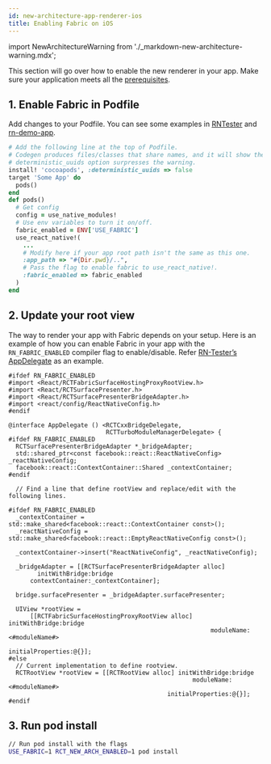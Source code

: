 ```yaml
---
id: new-architecture-app-renderer-ios
title: Enabling Fabric on iOS
---
```


import NewArchitectureWarning from './\_markdown-new-architecture-warning.mdx';

<NewArchitectureWarning/>

This section will go over how to enable the new renderer in your app. Make sure your application meets all the [prerequisites](new-architecture-app-intro).

## 1. Enable Fabric in Podfile

Add changes to your Podfile. You can see some examples in [RNTester](https://github.com/facebook/react-native/blob/0.69-stable/packages/rn-tester/Podfile) and [rn-demo-app](https://github.com/facebook/fbt/blob/rn-demo-app/ios/Podfile).

```ruby title="Podfile"
# Add the following line at the top of Podfile.
# Codegen produces files/classes that share names, and it will show the warning.
# deterministic_uuids option surpresses the warning.
install! 'cocoapods', :deterministic_uuids => false
target 'Some App' do
  pods()
end
def pods()
  # Get config
  config = use_native_modules!
  # Use env variables to turn it on/off.
  fabric_enabled = ENV['USE_FABRIC']
  use_react_native!(
    ...
    # Modify here if your app root path isn't the same as this one.
    :app_path => "#{Dir.pwd}/..",
    # Pass the flag to enable fabric to use_react_native!.
    :fabric_enabled => fabric_enabled
  )
end
```

## 2. Update your root view

The way to render your app with Fabric depends on your setup. Here is an example of how you can enable Fabric in your app with the `RN_FABRIC_ENABLED` compiler flag to enable/disable. Refer [RN-Tester’s AppDelegate](https://github.com/facebook/react-native/blob/0.69-stable/packages/rn-tester/RNTester/AppDelegate.mm) as an example.

```objc title="AppDelegate.mm"
#ifdef RN_FABRIC_ENABLED
#import <React/RCTFabricSurfaceHostingProxyRootView.h>
#import <React/RCTSurfacePresenter.h>
#import <React/RCTSurfacePresenterBridgeAdapter.h>
#import <react/config/ReactNativeConfig.h>
#endif

@interface AppDelegate () <RCTCxxBridgeDelegate,
                           RCTTurboModuleManagerDelegate> {
#ifdef RN_FABRIC_ENABLED
  RCTSurfacePresenterBridgeAdapter *_bridgeAdapter;
  std::shared_ptr<const facebook::react::ReactNativeConfig> _reactNativeConfig;
  facebook::react::ContextContainer::Shared _contextContainer;
#endif

  // Find a line that define rootView and replace/edit with the following lines.

#ifdef RN_FABRIC_ENABLED
  _contextContainer = std::make_shared<facebook::react::ContextContainer const>();
  _reactNativeConfig = std::make_shared<facebook::react::EmptyReactNativeConfig const>();

  _contextContainer->insert("ReactNativeConfig", _reactNativeConfig);

  _bridgeAdapter = [[RCTSurfacePresenterBridgeAdapter alloc]
        initWithBridge:bridge
      contextContainer:_contextContainer];

  bridge.surfacePresenter = _bridgeAdapter.surfacePresenter;

  UIView *rootView =
      [[RCTFabricSurfaceHostingProxyRootView alloc] initWithBridge:bridge
                                                        moduleName:<#moduleName#>
                                                 initialProperties:@{}];
#else
  // Current implementation to define rootview.
  RCTRootView *rootView = [[RCTRootView alloc] initWithBridge:bridge
                                                   moduleName:<#moduleName#>
                                            initialProperties:@{}];
#endif
```

## 3. Run pod install

```bash
// Run pod install with the flags
USE_FABRIC=1 RCT_NEW_ARCH_ENABLED=1 pod install
```

